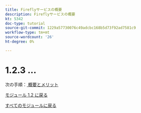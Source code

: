 ```yaml
---
title: Fireflyサービスの概要
description: Fireflyサービスの概要
kt: 5342
doc-type: tutorial
source-git-commit: 1229a57730076c49adcbc168b5d73f92ad7581c9
workflow-type: tm+mt
source-wordcount: '26'
ht-degree: 0%

---
```


# 1.2.3 ...


次の手順：[ 概要とメリット ](./summary.md)

[モジュール 1.2 に戻る](./automation.md)

[すべてのモジュールに戻る](./../../../overview.md)
